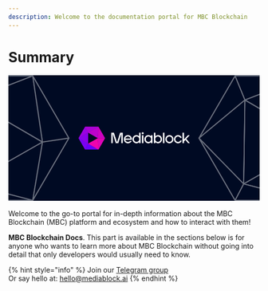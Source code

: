 ```yaml
---
description: Welcome to the documentation portal for MBC Blockchain
---
```


# Summary

![](.gitbook/assets/docs_1500x500.png)

Welcome to the go-to portal for in-depth information about the MBC Blockchain (MBC) platform and ecosystem and how to interact with them!

**MBC Blockchain Docs**. This part is available in the sections below is for anyone who wants to learn more about MBC Blockchain without going into detail that only developers would usually need to know.

{% hint style="info" %}
Join our [Telegram group](https://t.me/mediablock_official)\
Or say hello at: hello@mediablock.ai
{% endhint %}
